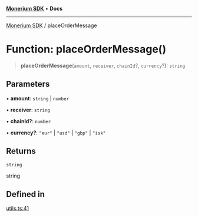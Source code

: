 [**Monerium SDK**](../README.md) • **Docs**

---

[Monerium SDK](../README.md) / placeOrderMessage

# Function: placeOrderMessage()

> **placeOrderMessage**(`amount`, `receiver`, `chainId`?, `currency`?): `string`

## Parameters

• **amount**: `string` \| `number`

• **receiver**: `string`

• **chainId?**: `number`

• **currency?**: `"eur"` \| `"usd"` \| `"gbp"` \| `"isk"`

## Returns

`string`

string

## Defined in

[utils.ts:41](https://github.com/monerium/js-monorepo/blob/6fd0ad80ad4e8d991580cbeedf4372ce7e758e51/packages/sdk/src/utils.ts#L41)
